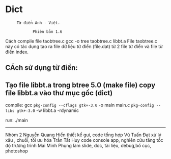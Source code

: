 # Dict
         Từ điển Anh - Việt. 

                Phiên bản 1.6 

Cách compile file taobtree.c
gcc -o tree taobtree.c libbt.a 
File taobtree.c này có tác dụng tạo ra file dữ liệu từ điển (file.dat) từ 2 file từ điển và file từ điển index.


CÁch sử dụng từ điển:
-----------------------------------------
Tạo file libbt.a trong btree 5.0 (make file)
copy file libbt.a vào thư mục gốc (dict)
------------------------------------------
compile:
gcc `pkg-config --cflags gtk+-3.0` -o main main.c `pkg-config --libs gtk+-3.0` -w libbt.a -rdynamic

run:
./main

----------------------------------------------------------------------------------------

Nhóm 2
Nguyễn Quang Hiển
thiết kế gui, code tổng hợp
Vũ Tuấn Đạt
xử lý xâu , chuỗi, tối ưu hóa
Trần Tất Huy
code console app, nghiên cứu tăng tốc độ trương trình
Mai Minh Phụng
làm slide, doc, tài liệu, debug,bố cục, photoshop
